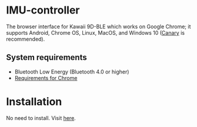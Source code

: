 # IMU-controller
The browser interface for Kawaii 9D-BLE which works on Google Chrome; it supports Android, Chrome OS, Linux, MacOS, and Windows 10 ([Canary](https://www.google.com/chrome/canary/) is recommended).

## System requirements
- Bluetooth Low Energy (Bluetooth 4.0 or higher)
- [Requirements for Chrome](https://support.google.com/chrome/a/answer/7100626)

# Installation
No need to install. Visit [here](https://tomida.github.io/IMU-controller/).
